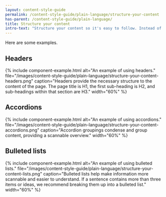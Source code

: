 ```yaml
---
layout: content-style-guide
permalink: /content-style-guide/plain-language/structure-your-content
has-parent: /content-style-guide/plain-language/
title: Structure your content
intro-text: "Structure your content so it's easy to follow. Instead of long paragraphs, chunk content using hierarchical headings (H2s and H3s), bulleted lists, process lists (subway map), and groups of accordion links."
---
```


Here are some examples.

## Headers

{% include component-example.html alt="An example of using headers." file="/images/content-style-guide/plain-language/structure-your-content-headers.png" caption="Headers provide the necessary structure to the content of the page. The page title is H1, the first sub-heading is H2, and sub-headings within that section are H3." width="60%" %}

## Accordions

{% include component-example.html alt="An example of using accordions." file="/images/content-style-guide/plain-language/structure-your-content-accordions.png" caption="Accordion groupings condense and group content, providing a scannable overview." width="60%" %}

## Bulleted lists

{% include component-example.html alt="An example of using bulleted lists." file="/images/content-style-guide/plain-language/structure-your-content-lists.png" caption="Bulleted lists help make information more scannable and easier to understand. If a sentence contains more than three items or ideas, we recommend breaking them up into a bulleted list." width="60%" %}
